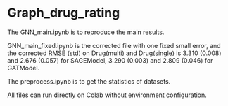 # Graph_drug_rating

The GNN_main.ipynb is to reproduce the main results. 

GNN_main_fixed.ipynb is the corrected file with one fixed small error, and the corrected RMSE (std) on Drug(multi) and Drug(single) is 3.310 (0.008) and 2.676 (0.057) for SAGEModel, 3.290 (0.003) and 2.809 (0.046) for GATModel.


The preprocess.ipynb is to get the statistics of datasets.

All files can run directly on Colab without environment configuration.
